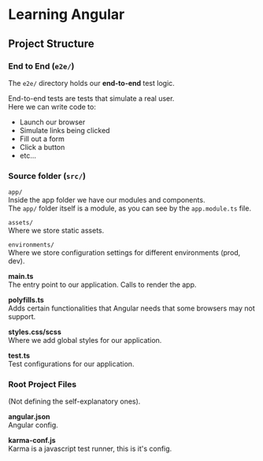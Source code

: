 # Learning Angular

## Project Structure

### End to End (`e2e/`)

The `e2e/` directory holds our **end-to-end** test logic.

End-to-end tests are tests that simulate a real user.\
Here we can write code to:

- Launch our browser
- Simulate links being clicked
- Fill out a form
- Click a button
- etc...

### Source folder (`src/`)

`app/`\
Inside the app folder we have our modules and components.\
The `app/` folder itself is a module, as you can see by the `app.module.ts` file.

`assets/`\
Where we store static assets.

`environments/`\
Where we store configuration settings for different environments (prod, dev).

**main.ts**\
The entry point to our application. Calls to render the app.

**polyfills.ts**\
Adds certain functionalities that Angular needs that some browsers may not support.

**styles.css/scss**\
Where we add global styles for our application.

**test.ts**\
Test configurations for our application.

### Root Project Files

(Not defining the self-explanatory ones).

**angular.json**\
Angular config.

**karma-conf.js**\
Karma is a javascript test runner, this is it's config.
